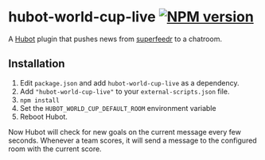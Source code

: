 # hubot-world-cup-live [![NPM version](https://badge.fury.io/js/hubot-world-cup-live.png)](http://badge.fury.io/js/hubot-world-cup-live)

A [Hubot](https://github.com/github/hubot) plugin that pushes news from [superfeedr](http://superfeedr.com/)
to a chatroom.

## Installation

1. Edit `package.json` and add `hubot-world-cup-live` as a dependency.
2. Add `"hubot-world-cup-live"` to your `external-scripts.json` file.
3. `npm install`
4. Set the `HUBOT_WORLD_CUP_DEFAULT_ROOM` environment variable
5. Reboot Hubot.

Now Hubot will check for new goals on the current message every few seconds.
Whenever a team scores, it will send a message to the configured room with the current score.
